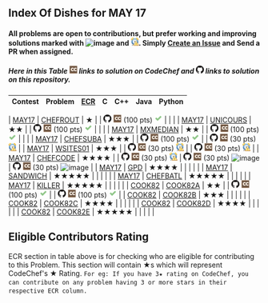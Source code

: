 ## Index Of Dishes for MAY 17

#### All problems are open to contributions, but prefer working and improving solutions marked with ![image](../img/WA.png) and ![image](../img/TLE.png). Simply [Create an Issue](https://github.com/aashutoshrathi/CodeChef/issues/new) and Send a PR when assigned.

##### Here in this Table ![image](../img/CC.png) links to solution on CodeChef and ![image](../img/GH.png) links to solution on this repository.


| Contest | Problem | [ECR](#ecr) | C | C++ | Java | Python |
|:--------------|:----------------:|:----------------:|:----------------:|:----------------:|:-----------------:|:-----------------:|
<a name="long"></a>
| [MAY17](https://www.codechef.com/MAY17) | [CHEFROUT](https://www.codechef.com/MAY17/problems/CHEFROUT) | ★ | | [![image](../img/GH.png)](MAY/MAY17/CHEFROUT/CHEFROUT.cpp)  [![image](../img/CC.png)](https://www.codechef.com/viewsolution/13488483) (100 pts) ![image](../img/AC.png) | | |
| [MAY17](https://www.codechef.com/MAY17) | [UNICOURS](https://www.codechef.com/MAY17/problems/UNICOURS) | ★★ | | [![image](../img/GH.png)](MAY/MAY17/UNICOURS/UNICOURS.cpp)  [![image](../img/CC.png)](https://www.codechef.com/viewsolution/13485038) (100 pts) ![image](../img/AC.png) | | |
| [MAY17](https://www.codechef.com/MAY17) | [MXMEDIAN](https://www.codechef.com/MAY17/problems/MXMEDIAN) | ★★ | | [![image](../img/GH.png)](MAY/MAY17/MXMEDIAN/MXMEDIAN.cpp)  [![image](../img/CC.png)](https://www.codechef.com/viewsolution/13489057) (100 pts) ![image](../img/AC.png) | | |
| [MAY17](https://www.codechef.com/MAY17) | [CHEFSUBA](https://www.codechef.com/MAY17/problems/CHEFSUBA) | ★★★ | | [![image](../img/GH.png)](MAY/MAY17/CHEFSUBA/CHEFSUBA.cpp)  [![image](../img/CC.png)](https://www.codechef.com/viewsolution/13521626) (100 pts) ![image](../img/AC.png) | | [![image](../img/GH.png)](MAY/MAY17/CHEFSUBA/CHEFSUBA.py)  [![image](../img/CC.png)](https://www.codechef.com/viewsolution/13587367) (30 pts) ![image](../img/TLE.png) |
| [MAY17](https://www.codechef.com/MAY17) | [WSITES01](https://www.codechef.com/MAY17/problems/WSITES01) | ★★★ | | [![image](../img/GH.png)](MAY/MAY17/WSITES01/WSITES01.cpp)  [![image](../img/CC.png)](https://www.codechef.com/viewsolution/13539627) (30 pts) ![image](../img/TLE.png) | | [![image](../img/GH.png)](MAY/MAY17/WSITES01/WSITES01.py)  [![image](../img/CC.png)](https://www.codechef.com/viewsolution/13540222) (30 pts) ![image](../img/TLE.png) |
| [MAY17](https://www.codechef.com/MAY17) | [CHEFCODE](https://www.codechef.com/MAY17/problems/CHEFCODE) | ★★★★ | | [![image](../img/GH.png)](MAY/MAY17/CHEFCODE/CHEFCODE.cpp)  [![image](../img/CC.png)](https://www.codechef.com/viewsolution/13511169) (30 pts) ![image](../img/TLE.png) | [![image](../img/GH.png)](MAY/MAY17/CHEFCODE/CHEFCODE.java)  [![image](../img/CC.png)](https://www.codechef.com/viewsolution/13548344) (30 pts) ![image](../img/WA.png) | [![image](../img/GH.png)](MAY/MAY17/CHEFCODE/CHEFCODE.py)  [![image](../img/CC.png)](https://www.codechef.com/viewsolution/13555085) (30 pts) ![image](../img/WA.png) |
| [MAY17](https://www.codechef.com/MAY17) | [GPD](https://www.codechef.com/MAY17/problems/GPD) | ★★★★ | | | | |
| [MAY17](https://www.codechef.com/MAY17) | [SANDWICH](https://www.codechef.com/MAY17/problems/SANDWICH) | ★★★★★ | | | | |
| [MAY17](https://www.codechef.com/MAY17) | [CHEFBATL](https://www.codechef.com/MAY17/problems/CHEFBATL) | ★★★★★ | | | | |
| [MAY17](https://www.codechef.com/MAY17) | [KILLER](https://www.codechef.com/MAY17/problems/KILLER) | ★★★★★ | | | | |
<a name="cook"></a>
| [COOK82](https://www.codechef.com/COOK82) | [COOK82A](https://www.codechef.com/COOK82/problems/COOK82A) | ★★ | | [![image](../img/GH.png)](MAY/COOK82/COOK82A/COOK82A.cpp)  [![image](../img/CC.png)](https://www.codechef.com/viewsolution/13699856) (100 pts) ![image](../img/AC.png) | | [![image](../img/GH.png)](MAY/COOK82/COOK82A/COOK82A.py)  [![image](../img/CC.png)](https://www.codechef.com/viewsolution/13701118) (100 pts) ![image](../img/AC.png) |
| [COOK82](https://www.codechef.com/COOK82) | [COOK82B](https://www.codechef.com/COOK82/problems/COOK82B) | ★★★ | | | | |
| [COOK82](https://www.codechef.com/COOK82) | [COOK82C](https://www.codechef.com/COOK82/problems/COOK82C) | ★★★★ | | | | |
| [COOK82](https://www.codechef.com/COOK82) | [COOK82D](https://www.codechef.com/COOK82/problems/COOK82D) | ★★★★ | | | | |
| [COOK82](https://www.codechef.com/COOK82) | [COOK82E](https://www.codechef.com/COOK82/problems/COOK82E) | ★★★★★ | | | | |


<a name="ecr"></a>
## Eligible Contributors Rating

ECR section in table above is for checking who are eligible for contributing to this Problem.
This section will contain ★s which will represent CodeChef's ★ Rating.
`For eg: If you have 3★ rating on CodeChef, you can contribute on any problem having 3 or more stars in their respective ECR column.`
